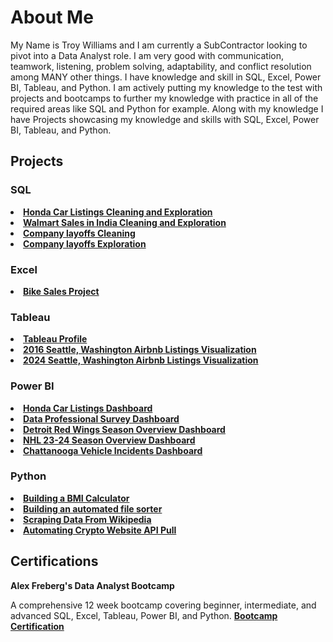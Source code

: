 <h1><b>About Me</b></h1>

My Name is Troy Williams and I am currently a SubContractor looking to pivot into a Data Analyst role. I am very good with communication, teamwork, listening, problem solving, adaptability, and conflict resolution among MANY other things. I have knowledge and skill in 
SQL, Excel, Power BI, Tableau, and Python. I am actively putting my knowledge to the test with projects and bootcamps to further my knowledge with practice in all of the required areas like SQL and Python for example. Along with my knowledge
I have Projects showcasing my knowledge and skills with SQL, Excel, Power BI, Tableau, and Python.
<h2>Projects</h2>
<h3>SQL</h3> 
<p>
  <li><b><a href="https://github.com/TroyWilliams0/Data-Analyst-Projects/blob/main/Honda%20Car%20Sales%20Data%20Cleaning%20and%20Exploration.sql"> Honda Car Listings Cleaning and Exploration </a></b></li>
  <li><b><a href = "https://github.com/TroyWilliams0/Data-Analyst-Projects/blob/main/SQL%20Walmart%20Sales%20Data%20Analysis%20Project.sql"> Walmart Sales in India Cleaning and Exploration</a></b></li>
  <li><b><a href= "https://github.com/TroyWilliams0/Data-Analyst-Projects/blob/main/World%20Layoffs%20Data%20Cleaning%20Project.sql"> Company layoffs Cleaning</a></b></li>
  <li><b><a href = "https://github.com/TroyWilliams0/Data-Analyst-Projects/blob/main/World%20Layoffs%20Data%20Exploration%20Project.sql"> Company layoffs Exploration</a></b></li>
</p>
<h3>Excel</h3> 
<p>
  <li><b><a href = "https://github.com/TroyWilliams0/Data-Analyst-Projects/blob/main/Bike%20Sales%20Project%20in%20Excel.xlsx"> Bike Sales Project</a></b></li>
</p>
<h3>Tableau</h3> 
<p>
  <li><b><a href = "https://public.tableau.com/app/profile/troy.williams6733/vizzes"> Tableau Profile </a></b></li>
  <li><b><a href = "https://public.tableau.com/app/profile/troy.williams6733/viz/2016SeattleAirbnbListingsProject/Dashboard1" > 2016 Seattle, Washington Airbnb Listings Visualization</a></b></li>
  <li><b><a href = "https://public.tableau.com/app/profile/troy.williams6733/viz/Washington2024AirbnbProject/Dashboard1" > 2024 Seattle, Washington Airbnb Listings Visualization</a></b></li>
</p>
<h3>Power BI</h3> 
<p>
  <li><b><a href = "https://github.com/TroyWilliams0/Data-Analyst-Projects/blob/main/Power%20BI%20Honda%20Car%20Listings%20Dashboard.pdf" target="_blank"> Honda Car Listings Dashboard </a></b></li>
  <li><b><a href = "https://github.com/TroyWilliams0/Data-Analyst-Projects/blob/main/Power%20BI%20Data%20Professional%20Survey%20Breakdown%20Project.pdf"> Data Professional Survey Dashboard </a></b></li>
  <li><b><a href = "https://github.com/TroyWilliams0/Data-Analyst-Projects/blob/main/Power%20BI%20Detroit%20Red%20Wings%20NHL%20Season%20Overview.pdf"> Detroit Red Wings Season Overview Dashboard </a></b></li>
  <li><b><a href = "https://github.com/TroyWilliams0/Data-Analyst-Projects/blob/main/Power%20BI%20NHL%2023-24%20Season%20Overview%20Project.pdf" > NHL 23-24 Season Overview Dashboard </a></b></li>
  <li><b><a href = "https://github.com/TroyWilliams0/Data-Analyst-Projects/blob/main/Chattanooga%20Vehicle%20Incidents%20Visual.pdf" > Chattanooga Vehicle Incidents Dashboard </a></b></li>
</p>
<h3>Python</h3>
<p>
  <li><b><a href = "https://github.com/TroyWilliams0/Data-Analyst-Projects/blob/main/Python%20Project%20Building%20a%20BMI%20Calculator%20Project.ipynb"> Building a BMI Calculator</a></b></li>
  <li><b><a href = "https://github.com/TroyWilliams0/Data-Analyst-Projects/blob/main/Python%20Project%20Building%20an%20Automated%20File%20Sorter%20in%20File%20Explorer%20Project.ipynb"> Building an automated file sorter</a></b></li>
  <li><b><a href = "https://github.com/TroyWilliams0/Data-Analyst-Projects/blob/main/Python%20Project%20Scraping%20Data%20From%20A%20Real%20Website%20Project.ipynb"> Scraping Data From Wikipedia </a></b></li>
  <li><b><a href = "https://github.com/TroyWilliams0/Data-Analyst-Projects/blob/main/Python%20Project%20Automating%20Crypto%20Website%20API%20Pull%20Using%20Python.ipynb"> Automating Crypto Website API Pull </a></b></li>
</p>
<h2><b>Certifications</b></h2>
<b>Alex Freberg's Data Analyst Bootcamp</b> 
<p> A comprehensive 12 week bootcamp covering beginner, intermediate, and advanced SQL, Excel, Tableau, Power BI, and Python. <b> <a href = "https://github.com/TroyWilliams0/Data-Analyst-Projects/blob/main/Data%20Analytics%20Bootcamp%20Certification%20of%20Completion.jpg" target="_blank" rel="noopener noreferrer" >Bootcamp Certification</a> </p> </b>

